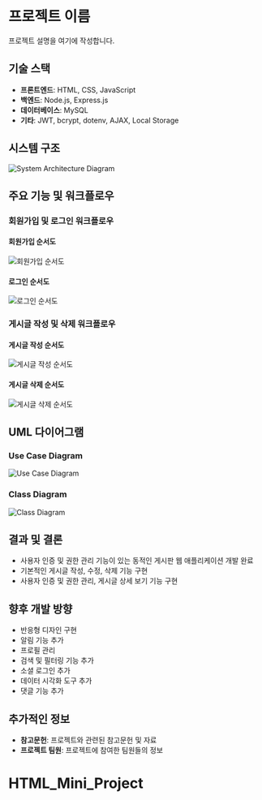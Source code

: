 # 프로젝트 이름

프로젝트 설명을 여기에 작성합니다.

## 기술 스택

- **프론트엔드**: HTML, CSS, JavaScript
- **백엔드**: Node.js, Express.js
- **데이터베이스**: MySQL
- **기타**: JWT, bcrypt, dotenv, AJAX, Local Storage

## 시스템 구조

![System Architecture Diagram](URL-TO-YOUR-DIAGRAM)

## 주요 기능 및 워크플로우

### 회원가입 및 로그인 워크플로우

#### 회원가입 순서도
![회원가입 순서도](URL-TO-YOUR-DIAGRAM)

#### 로그인 순서도
![로그인 순서도](URL-TO-YOUR-DIAGRAM)

### 게시글 작성 및 삭제 워크플로우

#### 게시글 작성 순서도
![게시글 작성 순서도](URL-TO-YOUR-DIAGRAM)

#### 게시글 삭제 순서도
![게시글 삭제 순서도](URL-TO-YOUR-DIAGRAM)

## UML 다이어그램

### Use Case Diagram
![Use Case Diagram](URL-TO-YOUR-DIAGRAM)

### Class Diagram
![Class Diagram](URL-TO-YOUR-DIAGRAM)

## 결과 및 결론

- 사용자 인증 및 권한 관리 기능이 있는 동적인 게시판 웹 애플리케이션 개발 완료
- 기본적인 게시글 작성, 수정, 삭제 기능 구현
- 사용자 인증 및 권한 관리, 게시글 상세 보기 기능 구현

## 향후 개발 방향

- 반응형 디자인 구현
- 알림 기능 추가
- 프로필 관리
- 검색 및 필터링 기능 추가
- 소셜 로그인 추가
- 데이터 시각화 도구 추가
- 댓글 기능 추가

## 추가적인 정보

- **참고문헌**: 프로젝트와 관련된 참고문헌 및 자료
- **프로젝트 팀원**: 프로젝트에 참여한 팀원들의 정보
# HTML_Mini_Project
